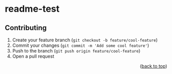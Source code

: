 # readme-test

## Contributing <a name="contributing"></a>

1. Create your feature branch (`git checkout -b feature/cool-feature`)
2. Commit your changes (`git commit -m 'Add some cool feature'`)
3. Push to the branch (`git push origin feature/cool-feature`)
4. Open a pull request

<p align="right">(<a href="#top">back to top</a>)</p>
